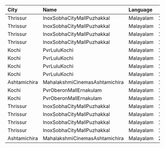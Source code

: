 | City         | Name                           | Language  |  Time | Type          | Price | Capacity | Booked |
| :----------- | :----------------------------- | :-------- | ----: | :------------ | ----: | -------: | -----: |
| Thrissur     | InoxSobhaCityMallPuzhakkal     | Malayalam | 13:00 | Club          |  190₹ |       29 |      0 |
| Thrissur     | InoxSobhaCityMallPuzhakkal     | Malayalam | 13:00 | Executive     |  130₹ |        9 |      0 |
| Thrissur     | InoxSobhaCityMallPuzhakkal     | Malayalam | 13:00 | RoyalRecliner |  350₹ |        5 |      0 |
| Thrissur     | InoxSobhaCityMallPuzhakkal     | Malayalam | 13:00 | Royal         |  190₹ |        3 |      0 |
| Kochi        | PvrLuluKochi                   | Malayalam | 13:35 | Classic       |  140₹ |       39 |     21 |
| Kochi        | PvrLuluKochi                   | Malayalam | 13:35 | ClassicPlus   |  160₹ |       91 |     54 |
| Kochi        | PvrLuluKochi                   | Malayalam | 13:35 | Prime         |  190₹ |       68 |     39 |
| Kochi        | PvrLuluKochi                   | Malayalam | 13:35 | Recliner      |  350₹ |       10 |      5 |
| Ashtamichira | MahalakshmiCinemasAshtamichira | Malayalam | 18:30 | GreenCircle   |  120₹ |      106 |     54 |
| Kochi        | PvrOberonMallErnakulam         | Malayalam | 19:10 | Classic       |  140₹ |       36 |     20 |
| Kochi        | PvrOberonMallErnakulam         | Malayalam | 19:10 | ClassicPlus   |  170₹ |       81 |     61 |
| Thrissur     | InoxSobhaCityMallPuzhakkal     | Malayalam | 19:20 | Club          |  190₹ |       32 |      0 |
| Thrissur     | InoxSobhaCityMallPuzhakkal     | Malayalam | 19:20 | Executive     |  130₹ |        7 |      0 |
| Thrissur     | InoxSobhaCityMallPuzhakkal     | Malayalam | 19:20 | RoyalRecliner |  350₹ |        5 |      0 |
| Thrissur     | InoxSobhaCityMallPuzhakkal     | Malayalam | 19:20 | Royal         |  190₹ |        3 |      0 |
| Ashtamichira | MahalakshmiCinemasAshtamichira | Malayalam | 21:45 | GreenCircle   |  120₹ |      106 |     54 |
